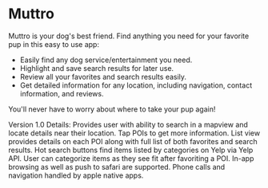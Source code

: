 # Muttro

Muttro is your dog's best friend. Find anything you need for your favorite pup in this easy to use app: 

 - Easily find any dog service/entertainment you need. 
 - Highlight and save search results for later use.  
 - Review all your favorites and search results easily. 
 - Get detailed information for any location, including navigation, contact information, and reviews.

You'll never have to worry about where to take your pup again!

Version 1.0 Details: 
Provides user with ability to search in a mapview and locate details near their location. Tap POIs to get more information. 
List view provides details on each POI along with full list of both favorites and search results. 
Hot search buttons find items listed by categories on Yelp via Yelp API. 
User can categorize items as they see fit after favoriting a POI. 
In-app browsing as well as push to safari are supported. Phone calls and navigation handled by apple native apps. 
